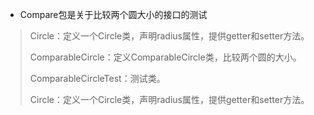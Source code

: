 - Compare包是关于比较两个圆大小的接口的测试
> Circle：定义一个Circle类，声明radius属性，提供getter和setter方法。
> 
> ComparableCircle：定义ComparableCircle类，比较两个圆的大小。
> 
> ComparableCircleTest：测试类。
> 
> Circle：定义一个Circle类，声明radius属性，提供getter和setter方法。